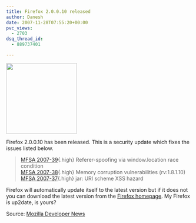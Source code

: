 ```yaml
---
title: Firefox 2.0.0.10 released
author: Danesh
date: 2007-11-28T07:55:20+00:00
pvc_views:
  - 2703
dsq_thread_id:
  - 889737401

---
```

<img loading="lazy" src="http://img230.imageshack.us/img230/4551/firefoxlogopi9.png" height="192" width="192" />

Firefox 2.0.0.10 has been released. This is a security update which fixes the issues listed below.

> [MFSA 2007-39][1]{.high} Referer-spoofing via window.location race condition  
> [MFSA 2007-38][2]{.high} Memory corruption vulnerabilities (rv:1.8.1.10)  
> [MFSA 2007-37][3]{.high} jar: URI scheme XSS hazard

Firefox will automatically update itself to the latest version but if it does not you can download the latest version from the [Firefox homepage][4]. My Firefox is up2date, is yours?

Source: [Mozilla Developer News][5]

 [1]: http://www.mozilla.org/security/announce/2007/mfsa2007-39.html
 [2]: http://www.mozilla.org/security/announce/2007/mfsa2007-38.html
 [3]: http://www.mozilla.org/security/announce/2007/mfsa2007-37.html
 [4]: http://www.mozilla.com/en-US/firefox/
 [5]: http://developer.mozilla.org/devnews/index.php/2007/11/26/firefox-20010-stability-update-now-available-for-download/
